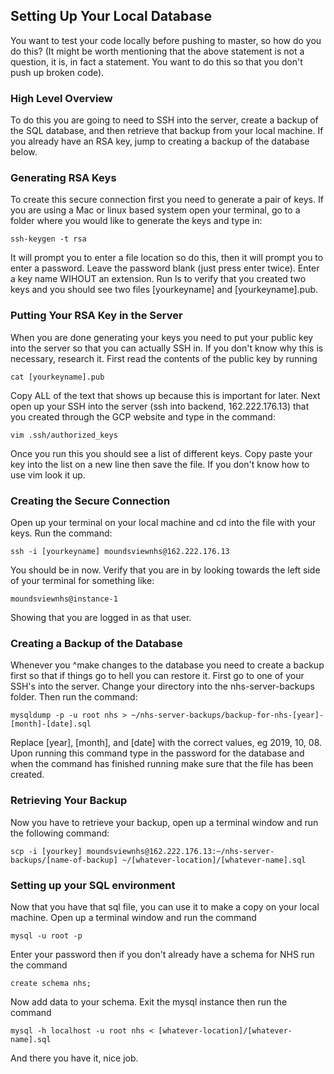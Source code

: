 ## Setting Up Your Local Database

You want to test your code locally before pushing to master, so how do you do this? (It might be worth mentioning that the above statement is not a question, it is, in fact a statement. You want to do this so that you don't push up broken code).

### High Level Overview

To do this you are going to need to SSH into the server, create a backup of the SQL database, and then retrieve that backup from your local machine. If you already have an RSA key, jump to creating a backup of the database below.

### Generating RSA Keys

To create this secure connection first you need to generate a pair of keys. If you are using a Mac or linux based system open your terminal, go to a folder where you would like to generate the keys and type in:
```
ssh-keygen -t rsa
```
It will prompt you to enter a file location so do this, then it will prompt you to enter a password. Leave the password blank (just press enter twice). Enter a key name WIHOUT an extension. Run ls to verify that you created two keys and you should see two files [yourkeyname] and [yourkeyname].pub.

### Putting Your RSA Key in the Server

When you are done generating your keys you need to put your public key into the server so that you can actually SSH in. If you don't know why this is necessary, research it. First read the contents of the public key by running
```
cat [yourkeyname].pub
```
Copy ALL of the text that shows up because this is important for later. Next open up your SSH into the server (ssh into backend, 162.222.176.13) that you created through the GCP website and type in the command:
```
vim .ssh/authorized_keys
```
Once you run this you should see a list of different keys. Copy paste your key into the list on a new line then save the file. If you don't know how to use vim look it up.

### Creating the Secure Connection

Open up your terminal on your local machine and cd into the file with your keys. Run the command:
```
ssh -i [yourkeyname] moundsviewnhs@162.222.176.13
```
You should be in now. Verify that you are in by looking towards the left side of your terminal for something like:
```
moundsviewnhs@instance-1
```
Showing that you are logged in as that user.

### Creating a Backup of the Database

Whenever you ^make changes to the database you need to create a backup first so that if things go to hell you can restore it. First go to one of your SSH's into the server. Change your directory into the nhs-server-backups folder. Then run the command:
```
mysqldump -p -u root nhs > ~/nhs-server-backups/backup-for-nhs-[year]-[month]-[date].sql
```
Replace [year], [month], and [date] with the correct values, eg 2019, 10, 08. Upon running this command type in the password for the database and when the command has finished running make sure that the file has been created.

### Retrieving Your Backup

Now you have to retrieve your backup, open up a terminal window and run the following command:
```
scp -i [yourkey] moundsviewnhs@162.222.176.13:~/nhs-server-backups/[name-of-backup] ~/[whatever-location]/[whatever-name].sql
```

### Setting up your SQL environment

Now that you have that sql file, you can use it to make a copy on your local machine. Open up a terminal window and run the command
```
mysql -u root -p
```
Enter your password then if you don't already have a schema for NHS run the command
```
create schema nhs;
```
Now add data to your schema. Exit the mysql instance then run the command
```
mysql -h localhost -u root nhs < [whatever-location]/[whatever-name].sql
```
And there you have it, nice job.
